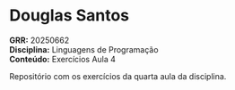 # Douglas Santos

**GRR:** 20250662  
**Disciplina:** Linguagens de Programação  
**Conteúdo:** Exercícios Aula 4  

Repositório com os exercícios da quarta aula da disciplina.
